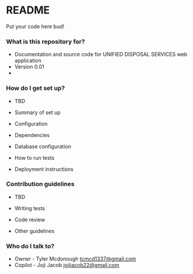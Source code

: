 # README #

Put your code here bud!

### What is this repository for? ###

* Documentation and source code for UNIFIED DISPOSAL SERVICES web application
* Version 0.01
* 

### How do I get set up? ###

* TBD

* Summary of set up
* Configuration
* Dependencies
* Database configuration
* How to run tests
* Deployment instructions

### Contribution guidelines ###
* TBD

* Writing tests
* Code review
* Other guidelines

### Who do I talk to? ###

* Owner   - Tyler Mcdonough   tcmcd1337@gmail.com
* Copilot - Joji Jacob        jojijacob22@gmail.com